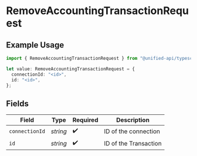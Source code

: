 # RemoveAccountingTransactionRequest

## Example Usage

```typescript
import { RemoveAccountingTransactionRequest } from "@unified-api/typescript-sdk/sdk/models/operations";

let value: RemoveAccountingTransactionRequest = {
  connectionId: "<id>",
  id: "<id>",
};
```

## Fields

| Field                 | Type                  | Required              | Description           |
| --------------------- | --------------------- | --------------------- | --------------------- |
| `connectionId`        | *string*              | :heavy_check_mark:    | ID of the connection  |
| `id`                  | *string*              | :heavy_check_mark:    | ID of the Transaction |